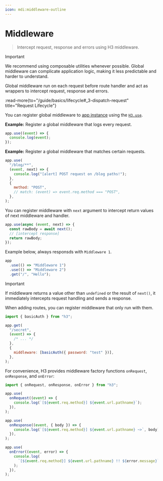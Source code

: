 ```yaml
---
icon: mdi:middleware-outline
---
```


# Middleware

> Intercept request, response and errors using H3 middleware.

> [!IMPORTANT]
> We recommend using composable utilities whenever possible. Global middleware can complicate application logic, making it less predictable and harder to understand.

Global middleware run on each request before route handler and act as wrappers to intercept request, response and errors.

:read-more{to="/guide/basics/lifecycle#\_3-dispatch-request" title="Request Lifecycle"}

You can register global middleware to [app instance](/guide/api/h3) using the [`H3.use`](/guide/api/h3#h3use).

**Example:** Register a global middleware that logs every request.

```js
app.use((event) => {
  console.log(event);
});
```

**Example:** Register a global middleware that matches certain requests.

```js
app.use(
  "/blog/**",
  (event, next) => {
    console.log("[alert] POST request on /blog paths!");
  },
  {
    method: "POST",
    // match: (event) => event.req.method === "POST",
  },
);
```

You can register middleware with `next` argument to intercept return values of next middleware and handler.

```js
app.use(async (event, next) => {
  const rawBody = await next();
  // [intercept response]
  return rawBody;
});
```

Example below, always responsds with `Middleware 1`.

```js
app
  .use(() => "Middleware 1")
  .use(() => "Middleware 2")
  .get("/", "Hello");
```

> [!IMPORTANT]
> If middleware returns a value other than `undefined` or the result of `next()`, it immediately intercepts request handling and sends a response.

When adding routes, you can register middleware that only run with them.

```js
import { basicAuth } from "h3";

app.get(
  "/secret",
  (event) => {
    /* ... */
  },
  {
    middleware: [basicAuth({ password: "test" })],
  },
);
```

For convenience, H3 provides middleware factory functions `onRequest`, `onResponse`, and `onError`:

```js
import { onRequest, onResponse, onError } from "h3";

app.use(
  onRequest((event) => {
    console.log(`[${event.req.method}] ${event.url.pathname}`);
  }),
);

app.use(
  onResponse((event, { body }) => {
    console.log(`[${event.req.method}] ${event.url.pathname} ~>`, body);
  }),
);

app.use(
  onError((event, error) => {
    console.log(
      `[${event.req.method}] ${event.url.pathname} !! ${error.message}`,
    );
  }),
);
```
